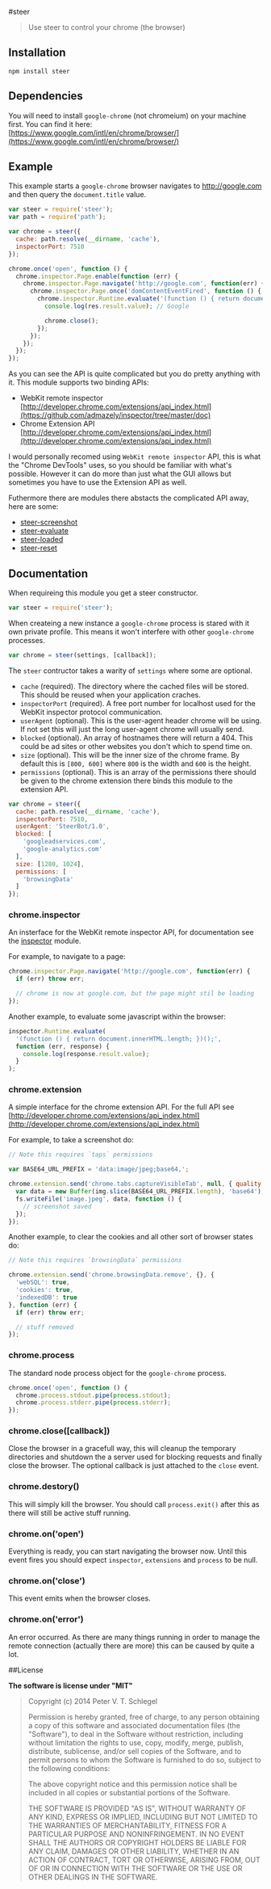 #steer

> Use steer to control your chrome (the browser)

## Installation

```sheel
npm install steer
```

## Dependencies

You will need to install `google-chrome` (not chromeium) on your machine first.
You can find it here: [https://www.google.com/intl/en/chrome/browser/](https://www.google.com/intl/en/chrome/browser/)

## Example

This example starts a `google-chrome` browser navigates to http://google.com and
then query the `document.title` value.

```javascript
var steer = require('steer');
var path = require('path');

var chrome = steer({
  cache: path.resolve(__dirname, 'cache'),
  inspectorPort: 7510
});

chrome.once('open', function () {
  chrome.inspector.Page.enable(function (err) {
    chrome.inspector.Page.navigate('http://google.com', function(err) {
      chrome.inspector.Page.once('domContentEventFired', function () {
        chrome.inspector.Runtime.evaluate('(function () { return document.title; })();', function (err, res) {
          console.log(res.result.value); // Google

          chrome.close();
        });
      });
    });
  });
});
```

As you can see the API is quite complicated but you do pretty anything with it.
This module supports two binding APIs:

* WebKit remote inspector [http://developer.chrome.com/extensions/api_index.html](https://github.com/admazely/inspector/tree/master/doc)
* Chrome Extension API [http://developer.chrome.com/extensions/api_index.html](http://developer.chrome.com/extensions/api_index.html)

I would personally recomed using `WebKit remote inspector` API, this is what
the "Chrome DevTools" uses, so you should be familiar with what's possible.
However it can do more than just what the GUI allows but sometimes you have
to use the Extension API as well.

Futhermore there are modules there abstacts the complicated API away, here
are some:

* [steer-screenshot](https://github.com/AndreasMadsen/steer-screenshot)
* [steer-evaluate](https://github.com/AndreasMadsen/steer-evaluate)
* [steer-loaded](https://github.com/AndreasMadsen/steer-loaded)
* [steer-reset](https://github.com/AndreasMadsen/steer-reset)

## Documentation

When requireing this module you get a steer constructor.

```javascript
var steer = require('steer');
```

When createing a new instance a `google-chrome` process is stared with it own
private profile. This means it won't interfere with other `google-chrome` processes.

```javascript
var chrome = steer(settings, [callback]);
```

The `steer` contructor takes a warity of `settings` where some are optional.

* `cache` (required). The directory where the cached files will be stored. This
  should be reused when your application craches.
* `inspectorPort` (required). A free port number for localhost used for the
  WebKit inspector protocol communication.
* `userAgent` (optional). This is the user-agent header chrome will be using.
  If not set this will just the long user-agent chrome will usually send.
* `blocked` (optional). An array of hostnames there will return a 404. This
  could be ad sites or other websites you don't which to spend time on.
* `size` (optional). This will be the inner size of the chrome frame. By
  default this is `[800, 600]` where `800` is the width and `600` is the height.
* `permissions` (optional). This is an array of the permissions there should
  be given to the chrome extension there binds this module to the extension API.

```javascript
var chrome = steer({
  cache: path.resolve(__dirname, 'cache'),
  inspectorPort: 7510,
  userAgent: 'SteerBot/1.0',
  blocked: [
    'googleadservices.com',
    'google-analytics.com'
  ],
  size: [1280, 1024],
  permissions: [
    'browsingData'
  ]
});
```

### chrome.inspector

An insterface for the WebKit remote inspector API, for documentation see the
[inspector](https://github.com/admazely/inspector) module.

For example, to navigate to a page:

```javascript
chrome.inspector.Page.navigate('http://google.com', function(err) {
  if (err) throw err;

  // chrome is now at google.com, but the page might stil be loading
});
```

Another example, to evaluate some javascript within the browser:

```javascript
inspector.Runtime.evaluate(
  '(function () { return document.innerHTML.length; })();',
  function (err, response) {
    console.log(response.result.value);
  }
);
```

### chrome.extension

A simple interface for the chrome extension API. For the full API see
[http://developer.chrome.com/extensions/api_index.html](http://developer.chrome.com/extensions/api_index.html)

For example, to take a screenshot do:

```javascript
// Note this requires `taps` permissions

var BASE64_URL_PREFIX = 'data:image/jpeg;base64,';

chrome.extension.send('chrome.tabs.captureVisibleTab', null, { quality: 60 }, function(err, img) {
  var data = new Buffer(img.slice(BASE64_URL_PREFIX.length), 'base64');
  fs.writeFile('image.jpeg', data, function () {
    // screenshot saved
  });
});
```

Another example, to clear the cookies and all other sort of browser states do:

```javascript
// Note this requires `browsingData` permissions

chrome.extension.send('chrome.browsingData.remove', {}, {
  'webSQL': true,
  'cookies': true,
  'indexedDB': true
}, function (err) {
  if (err) throw err;

  // stuff removed
});
```

### chrome.process

The standard node process object for the `google-chrome` process.

```javascript
chrome.once('open', function () {
  chrome.process.stdout.pipe(process.stdout);
  chrome.process.stderr.pipe(process.stderr);
});
```

### chrome.close([callback])

Close the browser in a gracefull way, this will cleanup the temporary
directories and shutdown the a server used for blocking requests and finally
close the browser. The optional callback is just attached to the `close` event.

### chrome.destory()

This will simply kill the browser. You should call `process.exit()` after this
as there will still be active stuff running.

### chrome.on('open')

Everything is ready, you can start navigating the browser now. Until this
event fires you should expect `inspector`, `extensions` and `process` to be
null.

### chrome.on('close')

This event emits when the browser closes.

### chrome.on('error')

An error occurred. As there are many things running in order to manage the
remote connection (actually there are more) this can be caused by quite a lot.

##License

**The software is license under "MIT"**

> Copyright (c) 2014 Peter V. T. Schlegel
>
> Permission is hereby granted, free of charge, to any person obtaining a copy
> of this software and associated documentation files (the "Software"), to deal
> in the Software without restriction, including without limitation the rights
> to use, copy, modify, merge, publish, distribute, sublicense, and/or sell
> copies of the Software, and to permit persons to whom the Software is
> furnished to do so, subject to the following conditions:
>
> The above copyright notice and this permission notice shall be included in
> all copies or substantial portions of the Software.
>
> THE SOFTWARE IS PROVIDED "AS IS", WITHOUT WARRANTY OF ANY KIND, EXPRESS OR
> IMPLIED, INCLUDING BUT NOT LIMITED TO THE WARRANTIES OF MERCHANTABILITY,
> FITNESS FOR A PARTICULAR PURPOSE AND NONINFRINGEMENT. IN NO EVENT SHALL THE
> AUTHORS OR COPYRIGHT HOLDERS BE LIABLE FOR ANY CLAIM, DAMAGES OR OTHER
> LIABILITY, WHETHER IN AN ACTION OF CONTRACT, TORT OR OTHERWISE, ARISING FROM,
> OUT OF OR IN CONNECTION WITH THE SOFTWARE OR THE USE OR OTHER DEALINGS IN
> THE SOFTWARE.
